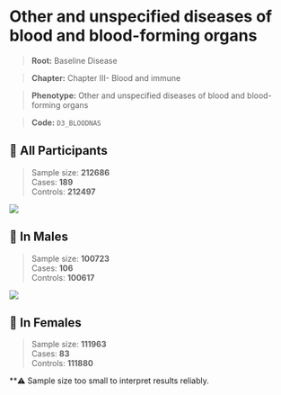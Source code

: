# Other and unspecified diseases of blood and blood-forming organs

> **Root:** Baseline Disease  

> **Chapter:** Chapter III- Blood and immune  

> **Phenotype:** Other and unspecified diseases of blood and blood-forming organs  

> **Code:** `D3_BLOODNAS`

## 🧪 All Participants  
> Sample size: **212686**  
> Cases: **189**  
> Controls: **212497**
<img src="/Disease/Figures/ALL/Incidence/D3_BLOODNAS.png"/>
<CsvTable src="/Disease_Data/ALL/Incidence/COX_D3_BLOODNAS.csv" label="🔍 View full results" />

## 👨 In Males  
> Sample size: **100723**  
> Cases: **106**  
> Controls: **100617**
<img src="/Disease/Figures/Male/Incidence/D3_BLOODNAS.png"/>
<CsvTable src="/Disease_Data/Male/Incidence/COX_D3_BLOODNAS.csv" label="🔍 View full results" />

## 👩 In Females  
> Sample size: **111963**  
> Cases: **83**  
> Controls: **111880**

**⚠️ Sample size too small to interpret results reliably.

